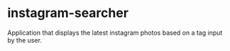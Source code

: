 # instagram-searcher
Application that displays the latest instagram photos based on a tag input by the user.
